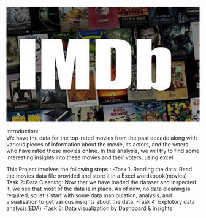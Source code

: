 <p align="center">
  <img width="600" height="300" src="OIP.jpeg">
</p>








Introduction:  
We have the data for the top-rated movies from the past decade along with various pieces of information about the movie, its actors, and the voters who have rated these movies online. In
this analysis, we will try to find some interesting insights into these movies and their voters, using excel.

This Project involves the following steps :
-Task 1:
Reading the data:
Read the movies data file provided and store it in a Excel wordkbook(movies).
-Task 2:
      Data Cleaning:
                    Now that we have loaded the dataset and inspected it, we see that most of the data is in place. As of now, no data cleaning is required, so let's start with some data 
                     manipulation, analysis, and visualisation to get various insights about the data.
-Task 4:
     	Explotory data analysis(EDA)
-Task 6:
       Data visualization by Dashboard & insights

          


